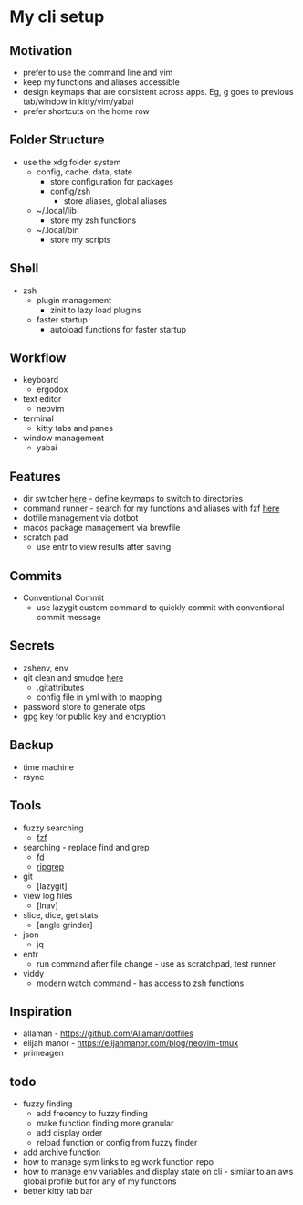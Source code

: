 # My cli setup

## Motivation

- prefer to use the command line and vim
- keep my functions and aliases accessible
- design keymaps that are consistent across apps. Eg, <modifier> g goes to previous tab/window in kitty/vim/yabai
- prefer shortcuts on the home row

## Folder Structure

- use the xdg folder system
  - config, cache, data, state
    - store configuration for packages
    - config/zsh
      - store aliases, global aliases
  - ~/.local/lib
    - store my zsh functions
  - ~/.local/bin
    - store my scripts

## Shell

- zsh
  - plugin management
    - zinit to lazy load plugins
  - faster startup
    - autoload functions for faster startup

## Workflow

- keyboard
  - ergodox
- text editor
  - neovim
- terminal
  - kitty tabs and panes
- window management
  - yabai

## Features

- dir switcher [here](/config/tg/dir-switcher/README.md) - define keymaps to switch to directories
- command runner - search for my functions and aliases with fzf [here](/lib/zsh/fzf/home-functions)
- dotfile management via dotbot
- macos package management via brewfile
- scratch pad
  - use entr to view results after saving

## Commits

- Conventional Commit
  - use lazygit custom command to quickly commit with conventional commit message

## Secrets

- zshenv, env
- git clean and smudge [here](bin/git-clean-smudge-filter)
  - .gitattributes
  - config file in yml with <secret> to <redactText> mapping
- password store to generate otps
- gpg key for public key and encryption

## Backup

- time machine
- rsync

## Tools

- fuzzy searching
  - [fzf](https://github.com/junegunn/fzf)
- searching - replace find and grep
  - [fd](https://github.com/sharkdp/fd)
  - [ripgrep](https://github.com/BurntSushi/ripgrep)
- git
  - [lazygit]
- view log files
  - [lnav]
- slice, dice, get stats
  - [angle grinder]
- json
  - jq
- entr
  - run command after file change - use as scratchpad, test runner
- viddy
  - modern watch command - has access to zsh functions

## Inspiration

- allaman - https://github.com/Allaman/dotfiles
- elijah manor - https://elijahmanor.com/blog/neovim-tmux
- primeagen

## todo

- fuzzy finding
  - add frecency to fuzzy finding
  - make function finding more granular
  - add display order
  - reload function or config from fuzzy finder
- add archive function
- how to manage sym links to eg work function repo
- how to manage env variables and display state on cli - similar to an aws global profile but for any of my functions
- better kitty tab bar
